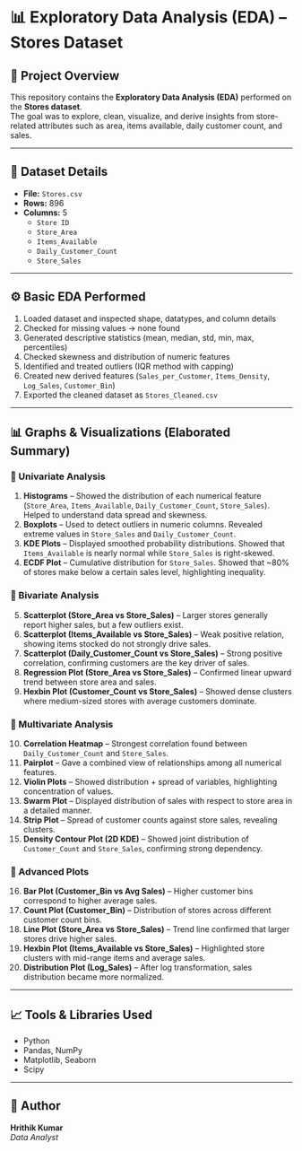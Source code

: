 # 📊 Exploratory Data Analysis (EDA) – Stores Dataset  

## 📌 Project Overview  
This repository contains the **Exploratory Data Analysis (EDA)** performed on the **Stores dataset**.  
The goal was to explore, clean, visualize, and derive insights from store-related attributes such as area, items available, daily customer count, and sales.  

---

## 📂 Dataset Details  
- **File:** `Stores.csv`  
- **Rows:** 896  
- **Columns:** 5  
  - `Store ID`  
  - `Store_Area`  
  - `Items_Available`  
  - `Daily_Customer_Count`  
  - `Store_Sales`  

---

## ⚙️ Basic EDA Performed  
1. Loaded dataset and inspected shape, datatypes, and column details  
2. Checked for missing values → none found  
3. Generated descriptive statistics (mean, median, std, min, max, percentiles)  
4. Checked skewness and distribution of numeric features  
5. Identified and treated outliers (IQR method with capping)  
6. Created new derived features (`Sales_per_Customer`, `Items_Density`, `Log_Sales`, `Customer_Bin`)  
7. Exported the cleaned dataset as `Stores_Cleaned.csv`  

---

## 📊 Graphs & Visualizations (Elaborated Summary)

### 🔹 Univariate Analysis
1. **Histograms** – Showed the distribution of each numerical feature (`Store_Area`, `Items_Available`, `Daily_Customer_Count`, `Store_Sales`). Helped to understand data spread and skewness.  
2. **Boxplots** – Used to detect outliers in numeric columns. Revealed extreme values in `Store_Sales` and `Daily_Customer_Count`.  
3. **KDE Plots** – Displayed smoothed probability distributions. Showed that `Items_Available` is nearly normal while `Store_Sales` is right-skewed.  
4. **ECDF Plot** – Cumulative distribution for `Store_Sales`. Showed that ~80% of stores make below a certain sales level, highlighting inequality.  

### 🔹 Bivariate Analysis
5. **Scatterplot (Store_Area vs Store_Sales)** – Larger stores generally report higher sales, but a few outliers exist.  
6. **Scatterplot (Items_Available vs Store_Sales)** – Weak positive relation, showing items stocked do not strongly drive sales.  
7. **Scatterplot (Daily_Customer_Count vs Store_Sales)** – Strong positive correlation, confirming customers are the key driver of sales.  
8. **Regression Plot (Store_Area vs Store_Sales)** – Confirmed linear upward trend between store area and sales.  
9. **Hexbin Plot (Customer_Count vs Store_Sales)** – Showed dense clusters where medium-sized stores with average customers dominate.  

### 🔹 Multivariate Analysis
10. **Correlation Heatmap** – Strongest correlation found between `Daily_Customer_Count` and `Store_Sales`.  
11. **Pairplot** – Gave a combined view of relationships among all numerical features.  
12. **Violin Plots** – Showed distribution + spread of variables, highlighting concentration of values.  
13. **Swarm Plot** – Displayed distribution of sales with respect to store area in a detailed manner.  
14. **Strip Plot** – Spread of customer counts against store sales, revealing clusters.  
15. **Density Contour Plot (2D KDE)** – Showed joint distribution of `Customer_Count` and `Store_Sales`, confirming strong dependency.  

### 🔹 Advanced Plots
16. **Bar Plot (Customer_Bin vs Avg Sales)** – Higher customer bins correspond to higher average sales.  
17. **Count Plot (Customer_Bin)** – Distribution of stores across different customer count bins.  
18. **Line Plot (Store_Area vs Store_Sales)** – Trend line confirmed that larger stores drive higher sales.  
19. **Hexbin Plot (Items_Available vs Store_Sales)** – Highlighted store clusters with mid-range items and average sales.  
20. **Distribution Plot (Log_Sales)** – After log transformation, sales distribution became more normalized.  

---

## 📈 Tools & Libraries Used  
- Python  
- Pandas, NumPy  
- Matplotlib, Seaborn  
- Scipy  

---

## 👤 Author  
**Hrithik Kumar**  
_Data Analyst_  

